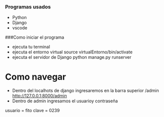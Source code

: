 ### Programas usados

- Python
- Django
- vscode

###Como iniciar el programa

- ejecuta tu terminal
- ejecuta el entorno virtual 
                    source virtualEntorno/bin/activate
- ejecuta  el servidor de Django
                    python manage.py runserver

# Como navegar

- Dentro del localhots de django ingresaremos en la barra superior /admin
              http://127.0.0.1:8000/admin
- Dentro de admin ingresamos el usuarioy contraseña

usuario = fito
clave = 0239
